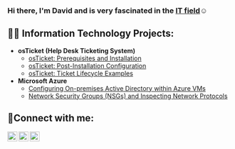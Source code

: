 ### Hi there, I'm David and is very fascinated in the <a href="https://www.linkedin.com/in/dee-phan-301226297/">IT field</a>☺</h1>

<h2>👨‍💻 Information Technology Projects:</h2>

- <b>osTicket (Help Desk Ticketing System)</b>
  - [osTicket: Prerequisites and Installation](https://github.com/DPhan817/osticket-prereqs)
  - [osTicket: Post-Installation Configuration](https://github.com/DPhan817/post-install-config)
  - [osTicket: Ticket Lifecycle Examples](https://github.com/DPhan817/ticket-lifecycle)
- <b>Microsoft Azure</b>
  - [Configuring On-premises Active Directory within Azure VMs](https://github.com/DPhan817/configure-ad)
  - [Network Security Groups (NSGs) and Inspecting Network Protocols](https://github.com/DPhan817/azure-network-protocols)

<h2>🤳Connect with me:</h2>

[<img align="left" alt="Josh | Twitter" width="22px" src="https://cdn.jsdelivr.net/npm/simple-icons@v3/icons/twitter.svg" />][twitter]
[<img align="left" alt="Josh | LinkedIn" width="22px" src="https://cdn.jsdelivr.net/npm/simple-icons@v3/icons/linkedin.svg" />][linkedin]
[<img align="left" alt="Josh | Instagram" width="22px" src="https://cdn.jsdelivr.net/npm/simple-icons@v3/icons/instagram.svg" />][instagram]

[twitter]: https://twitter.com/Josh
[instagram]: https://www.instagram.com/Josh
[linkedin]: https://www.linkedin.com/in/dee-phan-301226297





<!--
**DPhan817/DPhan817** is a ✨ _special_ ✨ repository because its `README.md` (this file) appears on your GitHub profile.

Here are some ideas to get you started:

- 🔭 I’m currently working on ...
- 🌱 I’m currently learning ...
- 👯 I’m looking to collaborate on ...
- 🤔 I’m looking for help with ...
- 💬 Ask me about ...
- 📫 How to reach me: ...
- 😄 Pronouns: ...
- ⚡ Fun fact: ...
-->

